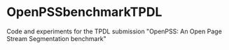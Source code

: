 # OpenPSSbenchmarkTPDL
Code and experiments for the TPDL submission "OpenPSS: An Open Page Stream Segmentation benchmark"
